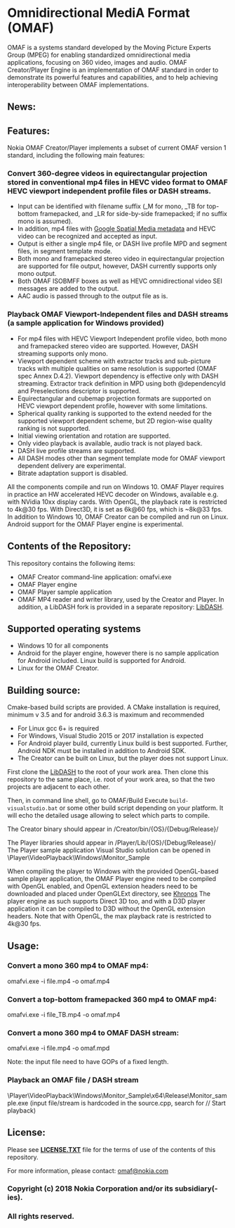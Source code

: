 # Omnidirectional MediA Format (OMAF)
OMAF is a systems standard developed by the Moving Picture Experts Group (MPEG) for enabling standardized omnidirectional media applications, focusing on 360 video, images and audio. OMAF Creator/Player Engine is an implementation of OMAF standard in order to demonstrate its powerful features and capabilities, and to help achieving interoperability between OMAF implementations.

## News:

## Features:
Nokia OMAF Creator/Player implements a subset of current OMAF version 1 standard, including the following main features:

### Convert 360-degree videos in equirectangular projection stored in conventional mp4 files in HEVC video format to OMAF HEVC viewport independent profile files or DASH streams.
* Input can be identified with filename suffix (_M for mono, _TB for top-bottom framepacked, and _LR for side-by-side framepacked; if no suffix mono is assumed). 
* In addition, mp4 files with [Google Spatial Media metadata](https://github.com/google/spatial-media) and HEVC video can be recognized and accepted as input.
* Output is either a single mp4 file, or DASH live profile MPD and segment files, in segment template mode.
* Both mono and framepacked stereo video in equirectangular projection are supported for file output, however, DASH currently supports only mono output.
* Both OMAF ISOBMFF boxes as well as HEVC omnidirectional video SEI messages are added to the output.
* AAC audio is passed through to the output file as is.

### Playback OMAF Viewport-Independent files and DASH streams (a sample application for Windows provided)
* For mp4 files with HEVC Viewport Independent profile video, both mono and framepacked stereo video are supported. However, DASH streaming supports only mono.
* Viewport dependent scheme with extractor tracks and sub-picture tracks with multiple qualities on same resolution is supported (OMAF spec Annex D.4.2). Viewport dependency is effective only with DASH streaming. Extractor track definition in MPD using both @dependencyId and Preselections descriptor is supported.
* Equirectangular and cubemap projection formats are supported on HEVC viewport dependent profile, however with some limitations.
* Spherical quality ranking is supported to the extend needed for the supported viewport dependent scheme, but 2D region-wise quality ranking is not supported.
* Initial viewing orientation and rotation are supported.
* Only video playback is available, audio track is not played back.
* DASH live profile streams are supported.
* All DASH modes other than segment template mode for OMAF viewport dependent delivery are experimental.
* Bitrate adaptation support is disabled.

All the components compile and run on Windows 10. 
OMAF Player requires in practice an HW accelerated HEVC decoder on Windows, available e.g. with NVidia 10xx display cards. With OpenGL, the playback rate is restricted to 4k@30 fps. With Direct3D, it is set as 6k@60 fps, which is ~8k@33 fps.
In addition to Windows 10, OMAF Creator can be compiled and run on Linux.
Android support for the OMAF Player engine is experimental.

## Contents of the Repository:
This repository contains the following items:
* OMAF Creator command-line application: omafvi.exe
* OMAF Player engine
* OMAF Player sample application
* OMAF MP4 reader and writer library, used by the Creator and Player.
In addition, a LibDASH fork is provided in a separate repository: [LibDASH](https://github.com/nokia/libdash).

## Supported operating systems
* Windows 10 for all components
* Android for the player engine, however there is no sample application for Android included. Linux build is supported for Android.
* Linux for the OMAF Creator.

## Building source:
Cmake-based build scripts are provided. 
A CMake installation is required, minimum v 3.5 and for android 3.6.3 is maximum and recommended
* For Linux gcc 6+ is required
* For Windows, Visual Studio 2015 or 2017 installation is expected
* For Android player build, currently Linux build is best supported. Further, Android NDK must be installed in addition to Android SDK.
* The Creator can be built on Linux, but the player does not support Linux.

First clone the [LibDASH](https://github.com/nokia/libdash) to the root of your work area.
Then clone this repository to the same place, i.e. root of your work area, so that the two projects are adjacent to each other.

Then, in command line shell, go to OMAF/Build
Execute `build-visualstudio.bat` or some other build script depending on your platform. It will echo the detailed usage allowing to select which parts to compile. 

The Creator binary should appear in /Creator/bin/{OS}/{Debug/Release}/

The Player libraries should appear in /Player/Lib/{OS}/{Debug/Release}/
The Player sample application Visual Studio solution can be opened in \Player\VideoPlayback\Windows\Monitor_Sample

When compiling the player to Windows with the provided OpenGL-based sample player application, the OMAF Player engine need to be compiled with OpenGL enabled, and OpenGL extension headers need to be downloaded and placed under OpenGLExt directory, see [Khronos](http://www.opengl.org/registry/)
The player engine as such supports Direct 3D too, and with a D3D player application it can be compiled to D3D without the OpenGL extension headers.
Note that with OpenGL, the max playback rate is restricted to 4k@30 fps.

## Usage:
### Convert a mono 360 mp4 to OMAF mp4:
omafvi.exe -i file.mp4 -o omaf.mp4

### Convert a top-bottom framepacked 360 mp4 to OMAF mp4:
omafvi.exe -i file_TB.mp4 -o omaf.mp4

### Convert a mono 360 mp4 to OMAF DASH stream:
omafvi.exe -i file.mp4 -o omaf.mpd

Note: the input file need to have GOPs of a fixed length.

### Playback an OMAF file / DASH stream
\Player\VideoPlayback\Windows\Monitor_Sample\x64\Release\Monitor_sample.exe (input file/stream is hardcoded in the source.cpp, search for // Start playback)

## License:
Please see **[LICENSE.TXT](https://github.com/nokiatech/omaf/blob/master/LICENSE.txt)** file for the terms of use of the contents of this repository.

For more information, please contact: <omaf@nokia.com>

### Copyright (c) 2018 Nokia Corporation and/or its subsidiary(-ies).
### **All rights reserved.** 


